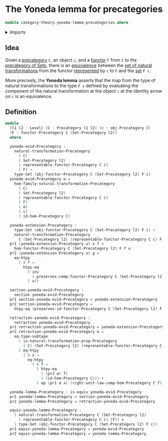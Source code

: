 # The Yoneda lemma for precategories

```agda
module category-theory.yoneda-lemma-precategories where
```

<details><summary>Imports</summary>

```agda
open import category-theory.functors-precategories
open import category-theory.natural-transformations-precategories
open import category-theory.precategories
open import category-theory.representable-functors-precategories

open import foundation.action-on-identifications-functions
open import foundation.category-of-sets
open import foundation.dependent-pair-types
open import foundation.equivalences
open import foundation.function-extensionality
open import foundation.identity-types
open import foundation.retractions
open import foundation.sections
open import foundation.sets
open import foundation.subtypes
open import foundation.universe-levels
```

</details>

## Idea

Given a [precategory](category-theory.precategories.md) `C`, an object `c`, and
a [functor](category-theory.functors-precategories.md) `F` from `C` to the
[precategory of Sets](foundation.category-of-sets.md), there is an
[equivalence](foundation-core.equivalences.md) between the
[set of natural transformations](category-theory.natural-transformations-precategories.md)
from the functor
[represented](category-theory.representable-functors-precategories.md) by `c` to
`F` and the [set](foundation-core.sets.md) `F c`.

More precisely, the **Yoneda lemma** asserts that the map from the type of
natural transformations to the type `F c` defined by evaluating the component of
the natural transformation at the object `c` at the identity arrow on `c` is an
equivalence.

## Definition

```agda
module _
  {l1 l2 : Level} (C : Precategory l1 l2) (c : obj-Precategory C)
  (F : functor-Precategory C (Set-Precategory l2))
  where

  yoneda-evid-Precategory :
    natural-transformation-Precategory
      ( C)
      ( Set-Precategory l2)
      ( representable-functor-Precategory C c)
      ( F) →
    type-Set (obj-functor-Precategory C (Set-Precategory l2) F c)
  yoneda-evid-Precategory α =
    hom-family-natural-transformation-Precategory
      ( C)
      ( Set-Precategory l2)
      ( representable-functor-Precategory C c)
      ( F)
      ( α)
      ( c)
      ( id-hom-Precategory C)

  yoneda-extension-Precategory :
    type-Set (obj-functor-Precategory C (Set-Precategory l2) F c) →
    natural-transformation-Precategory
      C (Set-Precategory l2) (representable-functor-Precategory C c) F
  pr1 (yoneda-extension-Precategory u) x f =
    hom-functor-Precategory C (Set-Precategory l2) F f u
  pr2 (yoneda-extension-Precategory u) g =
    eq-htpy
      ( λ f →
        htpy-eq
          ( inv
            ( preserves-comp-functor-Precategory C (Set-Precategory l2) F g f))
          ( u))

  section-yoneda-evid-Precategory :
    section yoneda-evid-Precategory
  pr1 section-yoneda-evid-Precategory = yoneda-extension-Precategory
  pr2 section-yoneda-evid-Precategory =
    htpy-eq (preserves-id-functor-Precategory C (Set-Precategory l2) F c)

  retraction-yoneda-evid-Precategory :
    retraction yoneda-evid-Precategory
  pr1 retraction-yoneda-evid-Precategory = yoneda-extension-Precategory
  pr2 retraction-yoneda-evid-Precategory α =
    eq-type-subtype
      ( is-natural-transformation-prop-Precategory
        ( C) (Set-Precategory l2) (representable-functor-Precategory C c) F)
      ( eq-htpy
        ( λ x →
          eq-htpy
            ( λ f →
              ( htpy-eq
                ( (pr2 α) f)
                ( (id-hom-Precategory C))) ∙
              ( ap (pr1 α x) (right-unit-law-comp-hom-Precategory C f)))))

  yoneda-lemma-Precategory : is-equiv yoneda-evid-Precategory
  pr1 yoneda-lemma-Precategory = section-yoneda-evid-Precategory
  pr2 yoneda-lemma-Precategory = retraction-yoneda-evid-Precategory

  equiv-yoneda-lemma-Precategory :
    ( natural-transformation-Precategory C (Set-Precategory l2)
      ( representable-functor-Precategory C c) (F)) ≃
    ( type-Set (obj-functor-Precategory C (Set-Precategory l2) F c))
  pr1 equiv-yoneda-lemma-Precategory = yoneda-evid-Precategory
  pr2 equiv-yoneda-lemma-Precategory = yoneda-lemma-Precategory
```
